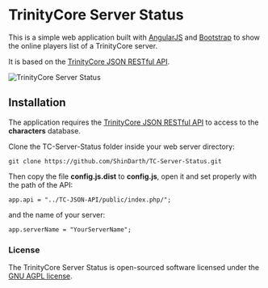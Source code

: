 # TrinityCore Server Status

This is a simple web application built with [AngularJS](https://angularjs.org/) and [Bootstrap](http://getbootstrap.com) to show the online players list of a TrinityCore server.

It is based on the [TrinityCore JSON RESTful API](https://github.com/ShinDarth/TC-JSON-API/).

![TrinityCore Server Status](https://raw.githubusercontent.com/ShinDarth/TC-Server-Status/master/img/screenshot.png "TrinityCore Server Status")

## Installation

The application requires the [TrinityCore JSON RESTful API](https://github.com/ShinDarth/TC-JSON-API/) to access to the **characters** database.

Clone the TC-Server-Status folder inside your web server directory:

`git clone https://github.com/ShinDarth/TC-Server-Status.git`

Then copy the file **config.js.dist** to **config.js**, open it and set properly with the path of the API:

`app.api = "../TC-JSON-API/public/index.php/";`

and the name of your server:

`app.serverName = "YourServerName";`

### License

The TrinityCore Server Status is open-sourced software licensed under the [GNU AGPL license](https://github.com/ShinDarth/TC-Server-Status/blob/master/LICENSE).
